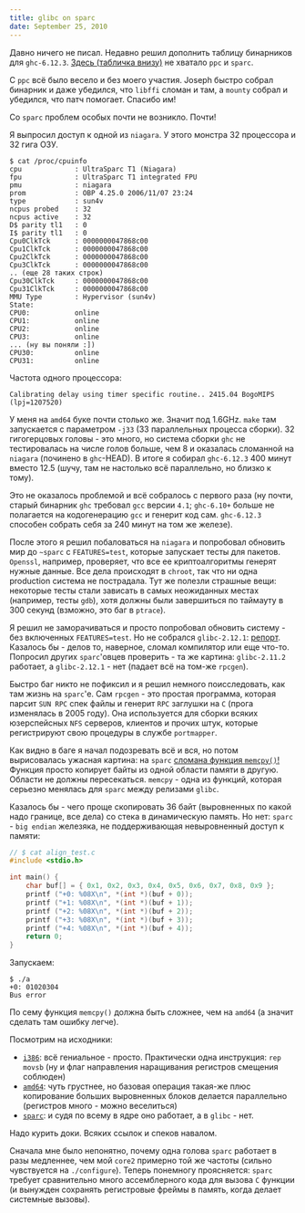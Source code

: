 ```yaml
---
title: glibc on sparc
date: September 25, 2010
---
```


Давно ничего не писал. Недавно решил дополнить таблицу бинарников
для `ghc-6.12.3`. [Здесь (табличка внизу)](/posts/117-gentoo-haskell-progress-for-two-weeks.html)
не хватало `ppc` и `sparc`.

С `ppc` всё было весело и без моего участия. Joseph быстро собрал
бинарник и даже убедился, что `libffi` сломан и там,
а `mounty` собрал и убедился, что патч помогает. Спасибо им!

Со `sparc` проблем особых почти не возникло. Почти!


Я выпросил доступ к одной из `niagara`. У этого монстра 32 процессора
и 32 гига ОЗУ.

    $ cat /proc/cpuinfo
    cpu             : UltraSparc T1 (Niagara)
    fpu             : UltraSparc T1 integrated FPU
    pmu             : niagara
    prom            : OBP 4.25.0 2006/11/07 23:24
    type            : sun4v
    ncpus probed    : 32
    ncpus active    : 32
    D$ parity tl1   : 0
    I$ parity tl1   : 0
    Cpu0ClkTck      : 0000000047868c00
    Cpu1ClkTck      : 0000000047868c00
    Cpu2ClkTck      : 0000000047868c00
    Cpu3ClkTck      : 0000000047868c00
    .. (еще 28 таких строк)
    Cpu30ClkTck     : 0000000047868c00
    Cpu31ClkTck     : 0000000047868c00
    MMU Type        : Hypervisor (sun4v)
    State:
    CPU0:           online
    CPU1:           online
    CPU2:           online
    CPU3:           online
    ... (ну вы поняли :])
    CPU30:          online
    CPU31:          online


Частота одного процессора:

    Calibrating delay using timer specific routine.. 2415.04 BogoMIPS (lpj=1207520)

У меня на `amd64` буке почти столько же. Значит под 1.6GHz.
`make` там запускается с параметром `-j33` (33 параллельных процесса сборки).
32 гигогерцовых головы - это много, но система сборки `ghc` не тестировалась
на числе голов больше, чем 8 и оказалась сломанной на `niagara` (починено в `ghc`-HEAD).
В итоге я собирал `ghc-6.12.3` 400 минут вместо 12.5 (шучу, там не настолько всё параллельно,
но близко к тому).


Это не оказалось проблемой и всё собралось с первого раза (ну почти, старый бинарник `ghc`
требовал `gcc` версии `4.1`; `ghc-6.10+` больше не полагается на кодогенерацию `gcc` и генерит код сам.
`ghc-6.12.3` способен собрать себя за 240 минут на том же железе).


После этого я решил побаловаться на `niagara` и попробовал обновить мир до `~sparc` с `FEATURES=test`,
которые запускает тесты для пакетов. `Openssl`, например, проверяет, что все ее криптоалгоритмы генерят нужные данные.
Все дела происходят в `chroot`, так что ни одна production система не пострадала. Тут же полезли
страшные вещи: некоторые тесты стали зависать в самых неожиданных местах (например, тесты `gdb`),
хотя должны были завершиться по таймауту в 300 секунд (взможно, это баг в `ptrace`).


Я решил не заморачиваться и просто попробовал обновить систему - без включенных `FEATURES=test`. Но
не собрался `glibc-2.12.1`: [репорт](https://bugs.gentoo.org/show_bug.cgi?id=336792). Казалось бы - делов
то, наверное, сломал компилятор или еще что-то. Попросил других `sparc`'овцев проверить - та же картина:
`glibc-2.11.2` работает, а `glibc-2.12.1` - нет (падает всё на том-же `rpcgen`).

Быстро баг никто не пофиксил и я решил немного поисследовать, как там жизнь на `sparc`'е. Сам `rpcgen` - это
простая программа, которая парсит `SUN RPC` спек файлы и генерит `RPC` заглушки на `C` (прога изменялась в
2005 году). Она используется для сборки всяких юзерспейсных `NFS` серверов, клиентов и прочих штук, которые
регистрируют свою процедуры в службе `portmapper`.


Как видно в баге я начал подозревать всё и вся, но потом вырисовалась ужасная картина:
на `sparc` [сломана функция `memcpy()`!](https://bugs.gentoo.org/show_bug.cgi?id=336792#c13)
Функция просто копирует байты из одной области памяти в другую. Области не должны пересекаться.
`memcpy` - одна из функций, которая серьезно менялась для `sparc` между релизами `glibc`.


Казалось бы - чего проще скопировать 36 байт (выровненных по какой надо границе, все дела) со стека в динамическую память.
Но нет: `sparc` - `big endian` железяка, не поддерживающая невыровненный доступ к памяти:

```c
// $ cat align_test.c
#include <stdio.h>

int main() {
    char buf[] = { 0x1, 0x2, 0x3, 0x4, 0x5, 0x6, 0x7, 0x8, 0x9 };
    printf ("+0: %08X\n", *(int *)(buf + 0));
    printf ("+1: %08X\n", *(int *)(buf + 1));
    printf ("+2: %08X\n", *(int *)(buf + 2));
    printf ("+3: %08X\n", *(int *)(buf + 3));
    printf ("+4: %08X\n", *(int *)(buf + 4));
    return 0;
}
```

Запускаем:

```
$ ./a
+0: 01020304
Bus error
```

По сему функция `memcpy()` должна быть сложнее, чем на `amd64` (а значит сделать там ошибку легче).


Посмотрим на исходники:

* [`i386`](http://git.kernel.org/?p=linux/kernel/git/torvalds/linux-2.6.git;a=blob;f=arch/x86/lib/memcpy_32.c;h=5415a9d06f53b75c4a993b0bbe96508502691142;hb=cb9cae0395d70fc4539f6904c11d3a14c0001006):
всё гениальное - просто. Практически одна инструкция: `rep movsb` (ну и флаг направления наращивания регистров смещения соблюден)
* [`amd64`](http://git.kernel.org/?p=linux/kernel/git/torvalds/linux-2.6.git;a=blob;f=arch/x86/lib/memcpy_64.S;h=bcbcd1e0f7d57fe4b3972adc24785dc6837386f6;hb=cb9cae0395d70fc4539f6904c11d3a14c0001006):
чуть грустнее, но базовая операция такая-же плюс копирование больших выровненных блоков делается параллельно (регистров много - можно веселиться)
* [`sparc`](http://git.kernel.org/?p=linux/kernel/git/torvalds/linux-2.6.git;a=blob;f=arch/sparc/lib/NG2memcpy.S;h=0aed75653b5001cf142e6567627eea89c3968d0e;hb=cb9cae0395d70fc4539f6904c11d3a14c0001006):
и судя по всему в ядре оно работает, а в `glibc` - нет.


Надо курить доки. Всяких ссылок и спеков навалом.


Сначала мне было непонятно, почему одна голова `sparc` работает в разы медленнее, чем мой `core2` примерно
той же частоты (сильно чувствуется на `./configure`). Теперь понемногу проясняется: `sparc` требует сравнительно
много ассемблерного кода для вызова `C` функции (и вынужден сохранять регистровые фреймы в память, когда делает системные вызовы).
